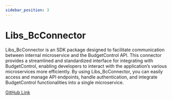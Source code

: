 ```yaml
---
sidebar_position: 3
---
```


# Libs_BcConnector
Libs_BcConnector is an SDK package designed to facilitate communication between internal microservice and the BudgetControl API. This connector provides a streamlined and standardized interface for integrating with BudgetControl, enabling developers to interact with the application’s various microservices more efficiently. By using Libs_BcConnector, you can easily access and manage API endpoints, handle authentication, and integrate BudgetControl functionalities into a single microservice.

[GitHub Link](https://github.com/BudgetControl/Libs_BcConnector)